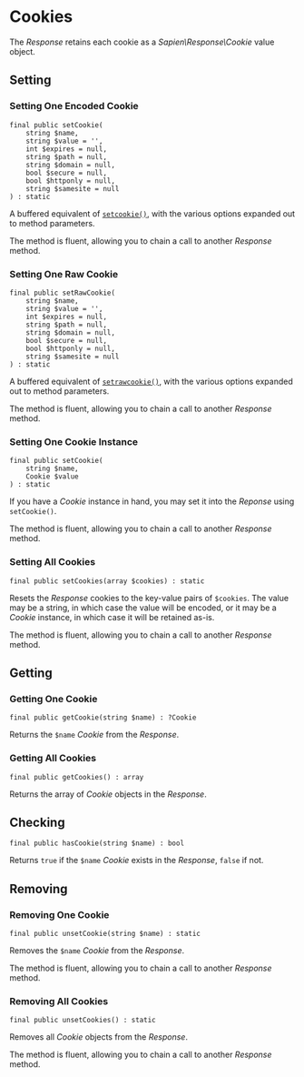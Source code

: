 # Cookies

The _Response_ retains each cookie as a _Sapien\Response\Cookie_ value object.

## Setting

### Setting One Encoded Cookie

```
final public setCookie(
    string $name,
    string $value = '',
    int $expires = null,
    string $path = null,
    string $domain = null,
    bool $secure = null,
    bool $httponly = null,
    string $samesite = null
) : static
```

A buffered equivalent of [`setcookie()`](http://php.net/setcookie), with the
various options expanded out to method parameters.

The method is fluent, allowing you to chain a call to another _Response_ method.

### Setting One Raw Cookie

```
final public setRawCookie(
    string $name,
    string $value = '',
    int $expires = null,
    string $path = null,
    string $domain = null,
    bool $secure = null,
    bool $httponly = null,
    string $samesite = null
) : static
```

A buffered equivalent of [`setrawcookie()`](http://php.net/setrawcookie), with
the various options expanded out to method parameters.

The method is fluent, allowing you to chain a call to another _Response_ method.

### Setting One Cookie Instance

```
final public setCookie(
    string $name,
    Cookie $value
) : static
```

If you have a _Cookie_ instance in hand, you may set it into the _Reponse_ using
`setCookie()`.

The method is fluent, allowing you to chain a call to another _Response_ method.

### Setting All Cookies

`final public setCookies(array $cookies) : static`

Resets the _Response_ cookies to the key-value pairs of `$cookies`. The value
may be a string, in which case the value will be encoded, or it may be a
_Cookie_ instance, in which case it will be retained as-is.

The method is fluent, allowing you to chain a call to another _Response_ method.

## Getting

### Getting One Cookie

`final public getCookie(string $name) : ?Cookie`

Returns the `$name` _Cookie_ from the _Response_.

### Getting All Cookies

`final public getCookies() : array`

Returns the array of _Cookie_ objects in the _Response_.

## Checking

`final public hasCookie(string $name) : bool`

Returns `true` if the `$name` _Cookie_ exists in the _Response_, `false` if not.

## Removing

### Removing One Cookie

`final public unsetCookie(string $name) : static`

Removes the `$name` _Cookie_ from the _Response_.

The method is fluent, allowing you to chain a call to another _Response_ method.

### Removing All Cookies

`final public unsetCookies() : static`

Removes all _Cookie_ objects from the _Response_.

The method is fluent, allowing you to chain a call to another _Response_ method.
